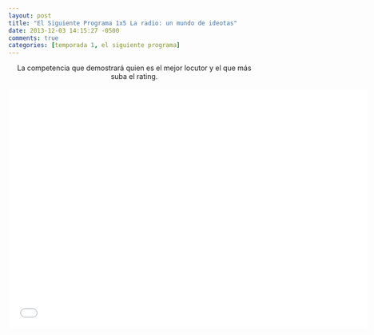 ```yaml
---
layout: post
title: "El Siguiente Programa 1x5 La radio: un mundo de ideotas"
date: 2013-12-03 14:15:27 -0500
comments: true
categories: [temporada 1, el siguiente programa]
---
```

<div align="center">
La competencia que demostrará quien es el mejor locutor y el que más suba el rating.
<br></br>
<iframe width="720" height="480" src="//www.youtube.com/embed/gsPxnouCW0w" frameborder="0" allowfullscreen></iframe>
</div>
